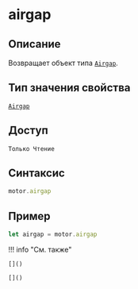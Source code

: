 # airgap

## Описание
Возвращает объект типа [`Airgap`](../../../types/Airgap/_index.md).

## Тип значения свойства
[`Airgap`](../../../types/Airgap/_index.md)

## Доступ
`Только Чтение`

## Синтаксис
``` javascript
motor.airgap
```

## Пример
``` javascript linenums="1"
let airgap = motor.airgap
```

!!! info "См. также"

    []()
	
	[]()